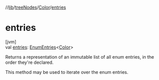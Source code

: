 //[lib](../../../Documentation)/[treeNodes](../index.md)/[Color](index.md)/[entries](entries.md)

# entries

[jvm]\
val [entries](entries.md): [EnumEntries](https://kotlinlang.org/api/latest/jvm/stdlib/kotlin.enums/-enum-entries/index.html)&lt;[Color](index.md)&gt;

Returns a representation of an immutable list of all enum entries, in the order they're declared.

This method may be used to iterate over the enum entries.
